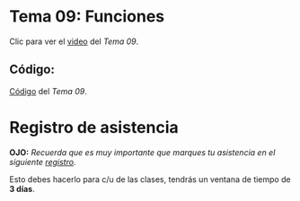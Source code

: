  # __Tema 09: Funciones__


Clic para ver el [video](https://drive.google.com/file/d/1I0YbKLsD-rKHNIlsuYMYCBaKumAEzuPl/view?usp=sharing) del _Tema 09_.


## Código:
[Código](https://github.com/AFIF-UG/Introduccion_a_Python-Curso_Online/blob/main/Clase_07/Codigo_tema_9.ipynb) del _Tema 09_.


# Registro de asistencia
__OJO:__ _Recuerda que es muy importante que marques tu asistencia en el siguiente [registro](https://docs.google.com/forms/d/e/1FAIpQLSfGFPGshQiisW9GTlcJtEC3SAEecpFUZ0AEpGtogXG0zE4rag/viewform?usp=sf_link)_.

Esto debes hacerlo para c/u de las clases, tendrás un ventana de tiempo de __3 días__.
